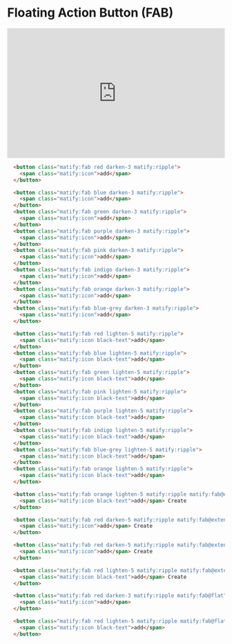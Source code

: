 # Floating Action Button (FAB)

<iframe height="300" style="width: 100%;" scrolling="no" title="MatifyCSS FAB" src="https://codepen.io/ManuTheCoder/embed/preview/KKXxgGP?default-tab=result&editable=true&theme-id=light" frameborder="no" loading="lazy" allowtransparency="true" allowfullscreen="true">
  See the Pen <a href="https://codepen.io/ManuTheCoder/pen/KKXxgGP">
  MatifyCSS FAB</a> by ManuTheCoder (<a href="https://codepen.io/ManuTheCoder">@ManuTheCoder</a>)
  on <a href="https://codepen.io">CodePen</a>.
</iframe>

```html
  <button class="matify:fab red darken-3 matify:ripple">
    <span class="matify:icon">add</span>
  </button>

  <button class="matify:fab blue darken-3 matify:ripple">
    <span class="matify:icon">add</span>
  </button>
  <button class="matify:fab green darken-3 matify:ripple">
    <span class="matify:icon">add</span>
  </button>
  <button class="matify:fab purple darken-3 matify:ripple">
    <span class="matify:icon">add</span>
  </button>
  <button class="matify:fab pink darken-3 matify:ripple">
    <span class="matify:icon">add</span>
  </button>
  <button class="matify:fab indigo darken-3 matify:ripple">
    <span class="matify:icon">add</span>
  </button>
  <button class="matify:fab orange darken-3 matify:ripple">
    <span class="matify:icon">add</span>
  </button>
  <button class="matify:fab blue-grey darken-3 matify:ripple">
    <span class="matify:icon">add</span>
  </button>

  <button class="matify:fab red lighten-5 matify:ripple">
    <span class="matify:icon black-text">add</span>
  </button>
  <button class="matify:fab blue lighten-5 matify:ripple">
    <span class="matify:icon black-text">add</span>
  </button>
  <button class="matify:fab green lighten-5 matify:ripple">
    <span class="matify:icon black-text">add</span>
  </button>
  <button class="matify:fab pink lighten-5 matify:ripple">
    <span class="matify:icon black-text">add</span>
  </button>
  <button class="matify:fab purple lighten-5 matify:ripple">
    <span class="matify:icon black-text">add</span>
  </button>
  <button class="matify:fab indigo lighten-5 matify:ripple">
    <span class="matify:icon black-text">add</span>
  </button>
  <button class="matify:fab blue-grey lighten-5 matify:ripple">
    <span class="matify:icon black-text">add</span>
  </button>
  <button class="matify:fab orange lighten-5 matify:ripple">
    <span class="matify:icon black-text">add</span>
  </button>

  <button class="matify:fab orange lighten-5 matify:ripple matify:fab@extended black-text">
    <span class="matify:icon black-text">add</span> Create
  </button>

  <button class="matify:fab red darken-5 matify:ripple matify:fab@extended">
    <span class="matify:icon">add</span> Create
  </button>

  <button class="matify:fab red darken-5 matify:ripple matify:fab@extended matify:fab@dense">
    <span class="matify:icon">add</span> Create
  </button>

  <button class="matify:fab red lighten-5 matify:ripple matify:fab@extended matify:fab@dense black-text">
    <span class="matify:icon black-text">add</span> Create
  </button>

  <button class="matify:fab red darken-3 matify:ripple matify:fab@flat">
    <span class="matify:icon">add</span>
  </button>

  <button class="matify:fab red lighten-5 matify:ripple matify:fab@flat">
    <span class="matify:icon black-text">add</span>
  </button>

```